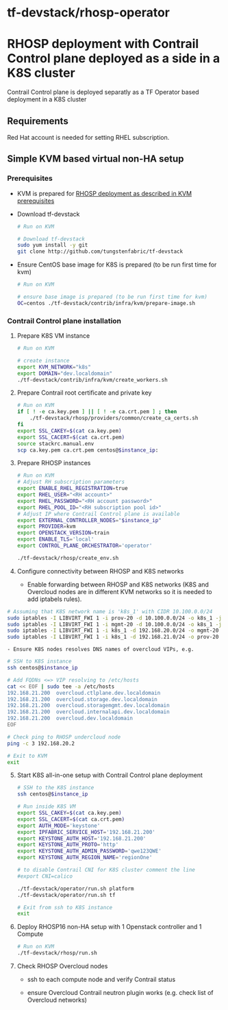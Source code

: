 # tf-devstack/rhosp-operator 
# RHOSP deployment with Contrail Control plane deployed as a side in a K8S cluster

Contrail Control plane is deployed separatly as a TF Operator based deployment in a K8S cluster

## Requirements

Red Hat account is needed for setting RHEL subscription.
 

## Simple KVM based virtual non-HA setup

### Prerequisites

- KVM is prepared for [RHOSP deployment as described in KVM prerequisites](rhosp/README.md) 

- Download tf-devstack
    ``` bash
    # Run on KVM

    # Download tf-devstack
    sudo yum install -y git
    git clone http://github.com/tungstenfabric/tf-devstack
    ```

- Ensure CentOS base image for K8S is prepared (to be run first time for kvm)
    ``` bash
    # Run on KVM

    # ensure base image is prepared (to be run first time for kvm)
    OC=centos ./tf-devstack/contrib/infra/kvm/prepare-image.sh
    ```

### Contrail Control plane installation

1. Prepare K8S VM instance

    ``` bash
    # Run on KVM
    
    # create instance
    export KVM_NETWORK="k8s"
    export DOMAIN="dev.localdomain"
    ./tf-devstack/contrib/infra/kvm/create_workers.sh
    ```

2. Prepare Contrail root certificate and private key

    ``` bash
    # Run on KVM
    if [ ! -e ca.key.pem ] || [ ! -e ca.crt.pem ] ; then
        ./tf-devstack/rhosp/providers/common/create_ca_certs.sh
    fi
    export SSL_CAKEY=$(cat ca.key.pem)
    export SSL_CACERT=$(cat ca.crt.pem)
    source stackrc.manual.env
    scp ca.key.pem ca.crt.pem centos@$instance_ip:
    ```

3.  Prepare RHOSP instances

    ``` bash
    # Run on KVM
    # Adjust RH subscription parameters
    export ENABLE_RHEL_REGISTRATION=true
    export RHEL_USER="<RH account>"
    export RHEL_PASSWORD="<RH account password>"
    export RHEL_POOL_ID="<RH subscription pool id>"
    # Adjust IP where Contrail Control plane is available
    export EXTERNAL_CONTROLLER_NODES="$instance_ip"
    export PROVIDER=kvm
    export OPENSTACK_VERSION=train
    export ENABLE_TLS='local'
    export CONTROL_PLANE_ORCHESTRATOR='operator'

    ./tf-devstack/rhosp/create_env.sh
    ```

4. Configure connectivity between RHOSP and K8S networks

    - Enable forwarding between RHOSP and K8S networks (K8S and Overcloud nodes are in different KVM networks so it is needed to add iptabels rules).
``` bash
# Assuming that K8S network name is 'k8s_1' with CIDR 10.100.0.0/24
sudo iptables -I LIBVIRT_FWI 1 -i prov-20 -d 10.100.0.0/24 -o k8s_1 -j ACCEPT 
sudo iptables -I LIBVIRT_FWI 1 -i mgmt-20 -d 10.100.0.0/24 -o k8s_1 -j ACCEPT 
sudo iptables -I LIBVIRT_FWI 1 -i k8s_1 -d 192.168.20.0/24 -o mgmt-20  -j ACCEPT
sudo iptables -I LIBVIRT_FWI 1 -i k8s_1 -d 192.168.21.0/24 -o prov-20  -j ACCEPT
```

    - Ensure K8S nodes resolves DNS names of overcloud VIPs, e.g.
``` bash
# SSH to K8S instance
ssh centos@$instance_ip

# Add FQDNs <=> VIP resolving to /etc/hosts 
cat << EOF | sudo tee -a /etc/hosts
192.168.21.200  overcloud.ctlplane.dev.localdomain
192.168.21.200  overcloud.storage.dev.localdomain
192.168.21.200  overcloud.storagemgmt.dev.localdomain
192.168.21.200  overcloud.internalapi.dev.localdomain
192.168.21.200  overcloud.dev.localdomain
EOF

# Check ping to RHOSP undercloud node
ping -c 3 192.168.20.2

# Exit to KVM
exit
```

5. Start K8S all-in-one setup with Contrail Control plane deployment

    ``` bash
    # SSH to the K8S instance
    ssh centos@$instance_ip

    # Run inside K8S VM
    export SSL_CAKEY=$(cat ca.key.pem)
    export SSL_CACERT=$(cat ca.crt.pem)
    export AUTH_MODE='keystone'
    export IPFABRIC_SERVICE_HOST='192.168.21.200'
    export KEYSTONE_AUTH_HOST='192.168.21.200'
    export KEYSTONE_AUTH_PROTO='http'
    export KEYSTONE_AUTH_ADMIN_PASSWORD='qwe123QWE'
    export KEYSTONE_AUTH_REGION_NAME='regionOne'

    # to disable Contrail CNI for K8S cluster comment the line
    #export CNI=calico

    ./tf-devstack/operator/run.sh platform
    ./tf-devstack/operator/run.sh tf

    # Exit from ssh to K8S instance
    exit
    ```

6. Deploy RHOSP16 non-HA setup with 1 Openstack controller and 1 Compute

    ``` bash
    # Run on KVM
    ./tf-devstack/rhosp/run.sh
    ```

7. Check RHOSP Overcloud nodes

    - ssh to each compute node and verify Contrail status

    - ensure Overcloud Contrail neutron plugin works (e.g. check list of Overcloud networks)
